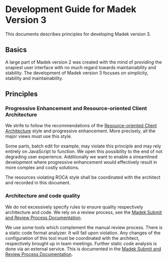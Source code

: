 Development Guide for Madek Version 3
=====================================

This documents describes principles for developing Madek version 3.


Basics
---------

A large part of Madek version 2 was created with the mind of providing the
snapiest user interface with no much regard towards maintainability and
stability. The development of Madek version 3 focuses on simplicity, stability
and maintainability. 


Principles
----------

### Progressive Enhancement and Resource-oriented Client Architecture

We strife to follow the recommendations of the [Resource-oriented Client
Architecture][] style and progressive enhancement. More precisely, all the
major views must use this style.  

Some parts, batch edit for example, may violate this principle and may rely
entirely on JavaScript to function. We open this possibility to the end of not
degrading user experience. Additionally we want to enable a streamlined
development where progressive enhancement would effectively result in more
complex and costly solutions. 

The resources violating ROCA style shall be coordinated with the architect and
recorded in this document. 





### Architecture and code quality 

We do not excessively specify rules to ensure quality respectively architecture
and code. We rely on a review process, see the [Madek Submit and Review Process
Documentation][].

We use some tools which complement the manual review process. There is a static
code format analyzer. It will fail upon violation. Any changes of the
configuration of this tool must be coordinated with the architect, respectively
brought up in team meetings. Further static code analysis is done via an
external service. This is documented in the [Madek Submit and Review Process
Documentation][].


  [Madek Submit and Review Process Documentation]: ./submit_and_review_process.md
  [Resource-oriented Client Architecture]: http://roca-style.org/
